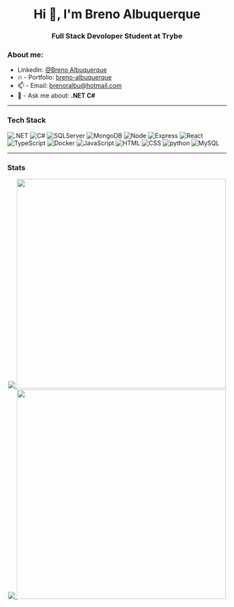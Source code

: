 <h1 align="center">Hi 👋, I'm Breno Albuquerque</h1>
<h3 align="center">Full Stack Devoloper Student at Trybe</h3>

### About me:

- Linkedin: [@Breno Albuquerque](https://www.linkedin.com/in/breno-albuquerque/)
-  :fire: - Portfolio: [breno-albuquerque](https://breno-albuquerque.github.io/)
-  📫 - Email: brenoralbu@hotmail.com
-  💬 - Ask me about: **.NET C#**

---

### Tech Stack 
![.NET](https://img.shields.io/badge/.NET-512BD4?style=for-the-badge&logo=dotnet&logoColor=white)
![C#](https://img.shields.io/badge/C%23-239120?style=for-the-badge&logo=c-sharp&logoColor=white)
![SQLServer](https://img.shields.io/badge/Microsoft%20SQL%20Server-CC2927?style=for-the-badge&logo=microsoft%20sql%20server&logoColor=white)
![MongoDB](https://img.shields.io/badge/MongoDB-4EA94B?style=for-the-badge&logo=mongodb&logoColor=white)
![Node](https://img.shields.io/badge/Node.js-339933?style=for-the-badge&logo=nodedotjs&logoColor=white)
![Express](https://img.shields.io/badge/Express.js-000000?style=for-the-badge&logo=express&logoColor=white)
![React](https://img.shields.io/badge/-React-61DAFB?style=for-the-badge&logo=react&logoColor=black)
![TypeScript](https://img.shields.io/badge/TypeScript-007ACC?style=for-the-badge&logo=typescript&logoColor=white)
![Docker](https://img.shields.io/badge/Docker-2CA5E0?style=for-the-badge&logo=docker&logoColor=white)
![JavaScript](https://img.shields.io/badge/JavaScript-F7DF1E?style=for-the-badge&logo=javascript&logoColor=black)
![HTML](https://img.shields.io/badge/HTML5-E34F26?style=for-the-badge&logo=html5&logoColor=white)
![CSS](https://img.shields.io/badge/CSS3-1572B6?style=for-the-badge&logo=css3&logoColor=white)
![python](https://img.shields.io/badge/Python-FFD43B?style=for-the-badge&logo=python&logoColor=blue)
![MySQL](https://img.shields.io/badge/MySQL-005C84?style=for-the-badge&logo=mysql&logoColor=white)

---

### Stats
<div align="center">
  <div>
    <a href="https://github.com/breno-albuquerque#gh-light-mode-only">
      <img src="https://github-readme-stats.vercel.app/api/top-langs/?username=breno-albuquerque&hide=Dockerfile,Smalltalk&langs_count=8&layout=compact&theme=vue&hide_border=true#gh-light-mode-only" />
      <img width="480" src="https://github-readme-streak-stats.herokuapp.com/?user=breno-albuquerque&theme=vue&hide_border=true#gh-light-mode-only" />
    </a>
  </div>

  <div>
    <a href="https://github.com/breno-albuquerque#gh-dark-mode-only">
      <img src="https://github-readme-stats.vercel.app/api/top-langs/?username=breno-albuquerque&hide=Dockerfile,Smalltalk&langs_count=8&layout=compact&theme=vue-dark&hide_border=true#gh-dark-mode-only" />
      <img width="480" src="https://github-readme-streak-stats.herokuapp.com/?user=breno-albuquerque&theme=vue-dark&hide_border=true#gh-dark-mode-only" />
    </a>
  </div> 
</div>



